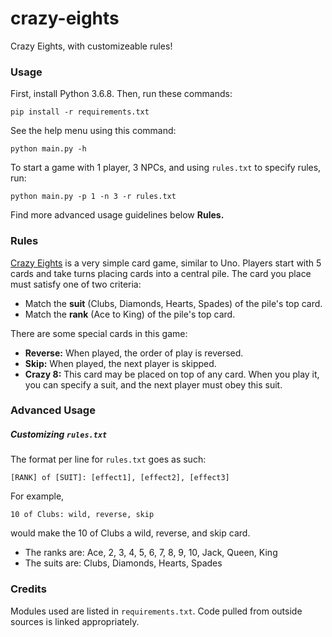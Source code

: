 # crazy-eights
Crazy Eights, with customizeable rules!

### Usage

First, install Python 3.6.8. Then, run these commands:

```
pip install -r requirements.txt
```

See the help menu using this command:

```
python main.py -h
```

To start a game with 1 player, 3 NPCs, and using `rules.txt` to specify rules, run:

```
python main.py -p 1 -n 3 -r rules.txt
```

Find more advanced usage guidelines below **Rules.**

### Rules

[Crazy Eights](https://vipspades.com/crazy-eights-rules/) is a very simple card game, similar to Uno. Players start with 5 cards and take turns placing cards into a central pile. The card you place must satisfy one of two criteria:

- Match the **suit** (Clubs, Diamonds, Hearts, Spades) of the pile's top card.
- Match the **rank** (Ace to King) of the pile's top card.

There are some special cards in this game:

- **Reverse:** When played, the order of play is reversed.
- **Skip:** When played, the next player is skipped.
- **Crazy 8:** This card may be placed on top of any card. When you play it, you can specify a suit, and the next player must obey this suit.

### Advanced Usage

##### Customizing `rules.txt`

The format per line for `rules.txt` goes as such:

```
[RANK] of [SUIT]: [effect1], [effect2], [effect3]
```

For example,

```
10 of Clubs: wild, reverse, skip
```

would make the 10 of Clubs a wild, reverse, and skip card.

- The ranks are: Ace, 2, 3, 4, 5, 6, 7, 8, 9, 10, Jack, Queen, King
- The suits are: Clubs, Diamonds, Hearts, Spades

### Credits

Modules used are listed in `requirements.txt`. Code pulled from outside sources is linked appropriately.

